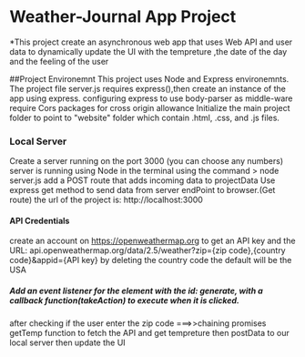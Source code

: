 # Weather-Journal App Project

*This project create an asynchronous web app that uses Web API and user data to dynamically update the UI
with the tempreture ,the date of the day and the feeling of the user 

##Project Environemnt
This project uses Node and Express environemnts.
The project file server.js requires express(),then create an instance of the app using express.
configuring express to use body-parser as middle-ware
require Cors packages for cross origin allowance
Initialize the main project folder to point to "website" folder which contain .html, .css, and .js files.
 
### Local Server
Create a server running on the port 3000 (you can choose any numbers)
 server is running using Node in the terminal using the command > node server.js
 add a POST route that adds incoming data to projectData
 Use express get method to send data from server endPoint to browser.(Get route)
 the url of the project is:  http://localhost:3000

#### API Credentials
create an account on https://openweathermap.org to get an API key and the  URL:
api.openweathermap.org/data/2.5/weather?zip={zip code},{country code}&appid={API key}
by deleting the country code the default will be the USA

##### Add an event listener for the element with the id: generate, with a callback function(takeAction) to execute when it is clicked.
after checking if the user enter the zip code ===>>chaining promises
getTemp function to fetch the API and get tempreture then postData to our local server then update the UI
